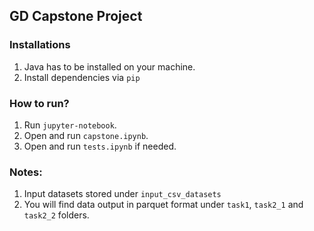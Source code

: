## GD Capstone Project
### Installations

1. Java has to be installed on your machine.
2. Install dependencies via `pip`

### How to run?
1. Run `jupyter-notebook`.
2. Open and run `capstone.ipynb`.
3. Open and run `tests.ipynb` if needed.

### Notes:
1. Input datasets stored under `input_csv_datasets`
2. You will find data output in parquet format under `task1`, `task2_1` and `task2_2` folders. 